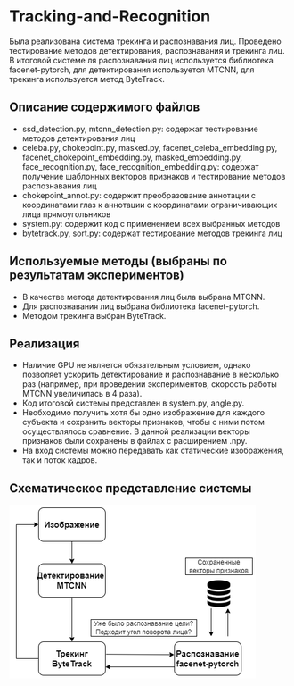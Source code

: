 # Tracking-and-Recognition
  Была реализована система трекинга и распознавания лиц. Проведено тестирование методов детектирования, распознавания и трекинга лиц. В итоговой системе ля распознавания лиц используется библиотека facenet-pytorch, для детектирования используется MTCNN, для трекинга используется метод ByteTrack.

## Описание содержимого файлов

* ssd_detection.py, mtcnn_detection.py: содержат тестирование методов детектирования лиц
* celeba.py, chokepoint.py, masked.py, facenet_celeba_embedding.py, facenet_chokepoint_embedding.py, masked_embedding.py, face_recognition.py, face_recognition_embedding.py: содержат получение шаблонных векторов признаков и тестирование методов распознавания лиц
* chokepoint_annot.py: содержит преобразование аннотации с координатами глаз к аннотации с координатами ограничивающих лица прямоугольников
* system.py: содержит код с применением всех выбранных методов
* bytetrack.py, sort.py: содержат тестирование методов трекинга лиц

## Используемые методы (выбраны по результатам экспериментов)
* В качестве метода детектирования лиц была выбрана MTCNN.
* Для распознавания лиц выбрана библиотека facenet-pytorch.
* Методом трекинга выбран ByteTrack.

##  Реализация
 * Наличие GPU не является обязательным условием, однако позволяет ускорить детектирование и распознавание в несколько раз (например, при проведении экспериментов, скорость работы MTCNN увеличилась в 4 раза).
 * Код итоговой системы представлен в system.py, angle.py.
 * Необходимо получить хотя бы одно изображение для каждого субъекта и сохранить векторы признаков, чтобы с ними потом осуществлялось сравнение. В данной реализации векторы признаков были сохранены в файлах с расширением .npy.
 * На вход системы можно передавать как статические изображения, так и поток кадров.

## Схематическое представление системы
![](diagram.png)

